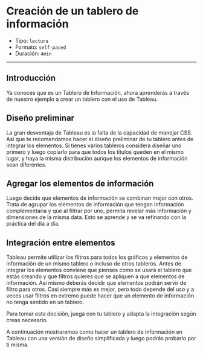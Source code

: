 # Creación de un tablero de información

* Tipo: `lectura`
* Formato: `self-paced`
* Duración: `4min`

***

## Introducción

Ya conoces que es un Tablero de Información, ahora aprenderás a través de
nuestro ejemplo a crear un tablero con el uso de Tableau.

## Diseño preliminar

La gran desventaja de Tableau es la falta de la capacidad de manejar CSS. Así
que te recomendamos hacer el diseño preliminar de tu tablero antes de integrar
los elementos.
Si tienes varios tableros considera diseñar uno primero y luego copiarlo para
que todos los títulos queden en el mismo lugar, y haya la misma distribución
aunque los elementos de información sean diferentes.

## Agregar los elementos de información

Luego decide que elementos de información se combinan mejor con otros. Trata de
agrupar los elementos de información que tengan información complementaria y que
al filtrar por uno, permita revelar más información y dimensiones de la misma
data. Esto se aprende y se va refinando con la práctica del día a día.

## Integración entre elementos

Tableau permite utilizar los filtros para todos los gráficos y elementos de
información de un mismo tablero o incluso de otros tableros. Antes de integrar
los elementos conviene que pienses como se usará el tablero que estás creando y
que filtros quieres que se apliquen a que elementos de información. Así mismo
deberás decidir que elementos podrán servir de filtro para otros. Casi siempre
más es mejor, pero todo depende del uso y a veces usar filtros en extremo puede
hacer que un elemento de información no tenga sentido en un tablero.

Para tomar esta decisión, juega con tu tablero y adapta la integración según
creas necesario.

A continuación mostraremos como hacer un tablero de información en Tableau con
una versión de diseño simplificada y luego podrás probarlo por ti misma.
